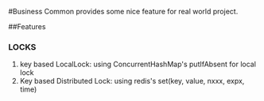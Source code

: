 #Business Common
provides some nice feature for real world project.

##Features
### LOCKS
1. key based LocalLock: using ConcurrentHashMap's putIfAbsent for local lock
2. Key based Distributed Lock: using redis's set(key, value, nxxx, expx, time)
